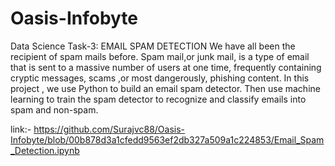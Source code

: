 # Oasis-Infobyte
Data Science
Task-3: EMAIL SPAM DETECTION We have all been the recipient of spam mails before. Spam mail,or junk mail, is a type of email that is sent to a massive number of users at one time, frequently containing cryptic messages, scams ,or most dangerously, phishing content. In this project , we use Python to build an email spam detector. Then use machine learning to train the spam detector to recognize and classify emails into spam and non-spam.

link:- https://github.com/Surajvc88/Oasis-Infobyte/blob/00b878d3a1cfedd9563ef2db327a509a1c224853/Email_Spam_Detection.ipynb
